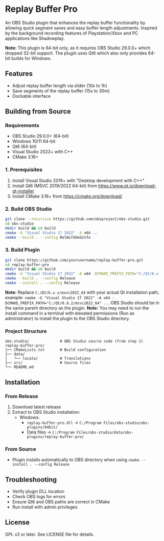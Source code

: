 # Replay Buffer Pro

An OBS Studio plugin that enhances the replay buffer functionality by allowing quick segment saves and easy buffer length adjustments. Inspired by the background recording features of Playstation/Xbox and PC applications like Shadowplay.

**Note:** This plugin is 64-bit only, as it requires OBS Studio 29.0.0+ which dropped 32-bit support. The plugin uses Qt6 which also only provides 64-bit builds for Windows.

## Features

- Adjust replay buffer length via slider (10s to 1h)
- Save segments of the replay buffer (15s to 30m)
- Dockable interface

## Building from Source

### Requirements

- OBS Studio 29.0.0+ (64-bit)
- Windows 10/11 64-bit
- Qt6 (64-bit)
- Visual Studio 2022+ with C++
- CMake 3.16+

### 1. Prerequisites

1. Install Visual Studio 2019+ with "Desktop development with C++"
2. Install Qt6 (MSVC 2019/2022 64-bit) from https://www.qt.io/download-qt-installer
3. Install CMake 3.16+ from https://cmake.org/download/

### 2. Build OBS Studio

```bash
git clone --recursive https://github.com/obsproject/obs-studio.git
cd obs-studio
mkdir build && cd build
cmake -G "Visual Studio 17 2022" -A x64 ..
cmake --build . --config RelWithDebInfo
```

### 3. Build Plugin

```bash
git clone https://github.com/yourusername/replay-buffer-pro.git
cd replay-buffer-pro
mkdir build && cd build
cmake -G "Visual Studio 17 2022" -A x64 -DCMAKE_PREFIX_PATH="C:/Qt/6.x.x/msvc2022_64" ..
cmake --build . --config Release
cmake --install . --config Release
```
**Note:** Replace `C:/Qt/6.x.x/msvc2022_64` with your actual Qt installation path, example: `cmake -G "Visual Studio 17 2022" -A x64 -DCMAKE_PREFIX_PATH="C:/Qt/6.8.2/msvc2022_64" ..`. OBS Studio should be in the same parent directory as the plugin.
**Note:** You may need to run the install command in a terminal with elevated permissions (Run as administrator) to install the plugin to the OBS Studio directory.

### Project Structure

```
obs-studio/              # OBS Studio source code (from step 2)
replay-buffer-pro/
├── CMakeLists.txt       # Build configuration
├── data/               
│   └── locale/          # Translations
├── src/                 # Source files
└── README.md
```

## Installation

### From Release
1. Download latest release
2. Extract to OBS Studio installation:
   - Windows:
     - `replay-buffer-pro.dll` → `C:/Program Files/obs-studio/obs-plugins/64bit/`
     - Data files → `C:/Program Files/obs-studio/data/obs-plugins/replay-buffer-pro/`

### From Source
- Plugin installs automatically to OBS directory when using `cmake --install . --config Release`

## Troubleshooting

- Verify plugin DLL location
- Check OBS logs for errors
- Ensure Qt6 and OBS paths are correct in CMake
- Run install with admin privileges

## License

GPL v2 or later. See LICENSE file for details. 